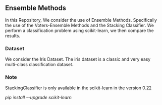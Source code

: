 ## Ensemble Methods

In this Repository, We consider the use of Ensemble Methods. Specifically the use of the Voters-Ensemble Methods and the Stacking Classifier. We perform a classification problem using scikit-learn, we then compare the results.

### Dataset
We consider the Iris Dataset. The iris dataset is a classic and very easy multi-class classification dataset.


### Note

StackingClassifier is only available in the scikit-learn in the version 0.22

*pip install --upgrade scikit-learn*